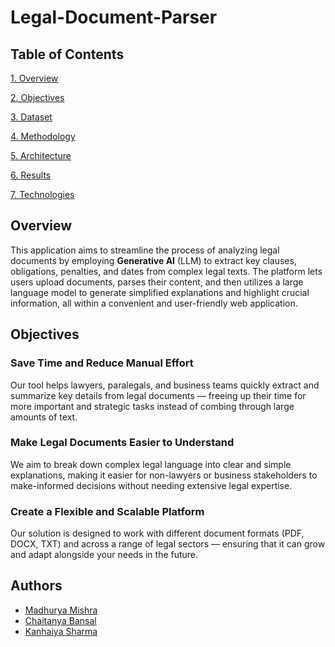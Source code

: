 # Legal-Document-Parser

Table of Contents
-

[1. Overview](#Overview)

[2. Objectives](#Objectives)

[3. Dataset](#Dataset)

[4. Methodology](#Methodology)

[5. Architecture](#Architecture)

[6. Results](#Results)

[7. Technologies](#Technologies)


## Overview

This application aims to streamline the process of analyzing legal documents by employing **Generative AI** (LLM) to extract key clauses, obligations, penalties, and dates from complex legal texts. The platform lets users upload documents, parses their content, and then utilizes a large language model to generate simplified explanations and highlight crucial information, all within a convenient and user-friendly web application.

## Objectives

### Save Time and Reduce Manual Effort
Our tool helps lawyers, paralegals, and business teams quickly extract and summarize key details from legal documents — freeing up their time for more important and strategic tasks instead of combing through large amounts of text.

### Make Legal Documents Easier to Understand
We aim to break down complex legal language into clear and simple explanations, making it easier for non-lawyers or business stakeholders to make-informed decisions without needing extensive legal expertise.

### Create a Flexible and Scalable Platform
Our solution is designed to work with different document formats (PDF, DOCX, TXT) and across a range of legal sectors — ensuring that it can grow and adapt alongside your needs in the future.


## Authors

- [Madhurya Mishra](https://github.com/madhurya-ops)
- [Chaitanya Bansal](https://github.com/Chai-B)
- [Kanhaiya Sharma](https://github.com/kanhaiyas103)

